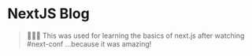 # NextJS Blog

> 👨🏽‍🚀 This was used for learning the basics of next.js after watching #next-conf ...because it was amazing!
